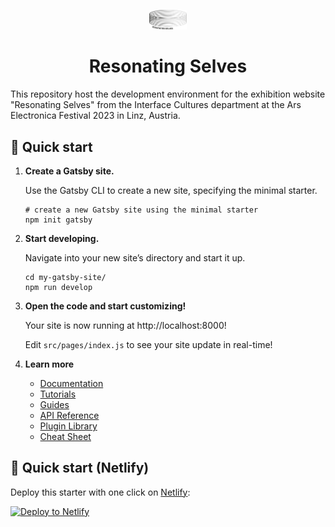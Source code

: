 <p align="center">
  <a href="https://www.interface.ufg.ac.at/blog/resonating-selves">
    <img alt="Exhibition logo" src="https://github.com/voidibby/resonating-selves/blob/main/src/images/logo.svg" width="60" />
  </a>
</p>
<h1 align="center">
  Resonating Selves
</h1>

This repository host the development environment for the exhibition website "Resonating Selves" from the Interface Cultures department at the Ars Electronica Festival 2023 in Linz, Austria.

## 🚀 Quick start

1.  **Create a Gatsby site.**

    Use the Gatsby CLI to create a new site, specifying the minimal starter.

    ```shell
    # create a new Gatsby site using the minimal starter
    npm init gatsby
    ```

2.  **Start developing.**

    Navigate into your new site’s directory and start it up.

    ```shell
    cd my-gatsby-site/
    npm run develop
    ```

3.  **Open the code and start customizing!**

    Your site is now running at http://localhost:8000!

    Edit `src/pages/index.js` to see your site update in real-time!

4.  **Learn more**

    -   [Documentation](https://www.gatsbyjs.com/docs/?utm_source=starter&utm_medium=readme&utm_campaign=minimal-starter)
    -   [Tutorials](https://www.gatsbyjs.com/docs/tutorial/?utm_source=starter&utm_medium=readme&utm_campaign=minimal-starter)
    -   [Guides](https://www.gatsbyjs.com/docs/how-to/?utm_source=starter&utm_medium=readme&utm_campaign=minimal-starter)
    -   [API Reference](https://www.gatsbyjs.com/docs/api-reference/?utm_source=starter&utm_medium=readme&utm_campaign=minimal-starter)
    -   [Plugin Library](https://www.gatsbyjs.com/plugins?utm_source=starter&utm_medium=readme&utm_campaign=minimal-starter)
    -   [Cheat Sheet](https://www.gatsbyjs.com/docs/cheat-sheet/?utm_source=starter&utm_medium=readme&utm_campaign=minimal-starter)

## 🚀 Quick start (Netlify)

Deploy this starter with one click on [Netlify](https://app.netlify.com/signup):

[<img src="https://www.netlify.com/img/deploy/button.svg" alt="Deploy to Netlify" />](https://app.netlify.com/start/deploy?repository=https://github.com/gatsbyjs/gatsby-starter-minimal)
